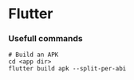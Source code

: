 # Flutter

### Usefull commands

```shell
# Build an APK
cd <app dir>
flutter build apk --split-per-abi
```
